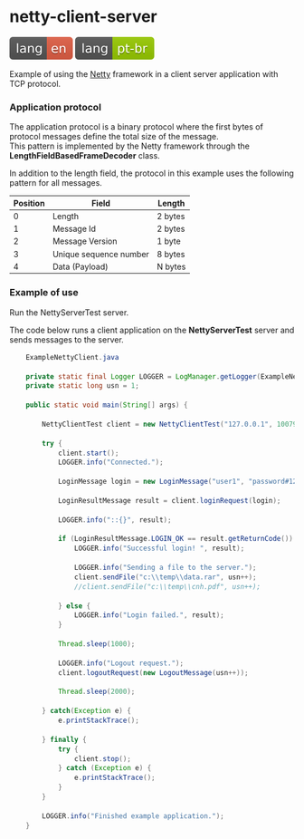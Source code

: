 # netty-client-server
[![en](https://github.com/renatocunha216/common/blob/main/images/lang-en.svg?raw=true)](https://github.com/renatocunha216/netty-client-server/blob/main/README.en.md)
[![pt-br](https://github.com/renatocunha216/common/blob/main/images/lang-pt-br.svg?raw=true)](https://github.com/renatocunha216/netty-client-server/blob/main/README.md)

Example of using the [Netty](https://netty.io/) framework in a client server application with TCP protocol.

### Application protocol

The application protocol is a binary protocol where the first bytes of protocol messages define the total size of the message.<br>
This pattern is implemented by the Netty framework through the **LengthFieldBasedFrameDecoder** class.<br>

In addition to the length field, the protocol in this example uses the following pattern for all messages.<br>

| Position | Field                    | Length                  |
|----------|--------------------------|-------------------------|
|  0       |  Length                  | 2 bytes                 |
|  1       |  Message Id              | 2 bytes                 |
|  2       |  Message Version         | 1 byte                  |
|  3       |  Unique sequence number  | 8 bytes                 |
|  4       |  Data (Payload)          | N bytes                 |


### Example of use

Run the NettyServerTest server.<br>

The code below runs a client application on the **NettyServerTest** server and sends messages to the server.

```java
    ExampleNettyClient.java
    
    private static final Logger LOGGER = LogManager.getLogger(ExampleNettyClient.class);
    private static long usn = 1;

    public static void main(String[] args) {

        NettyClientTest client = new NettyClientTest("127.0.0.1", 10079);

        try {
            client.start();
            LOGGER.info("Connected.");

            LoginMessage login = new LoginMessage("user1", "password#123", usn++);

            LoginResultMessage result = client.loginRequest(login);

            LOGGER.info("::{}", result);

            if (LoginResultMessage.LOGIN_OK == result.getReturnCode()) {
                LOGGER.info("Successful login! ", result);

                LOGGER.info("Sending a file to the server.");
                client.sendFile("c:\\temp\\data.rar", usn++);
                //client.sendFile("c:\\temp\\cnh.pdf", usn++);

            } else {
                LOGGER.info("Login failed.", result);
            }

            Thread.sleep(1000);

            LOGGER.info("Logout request.");
            client.logoutRequest(new LogoutMessage(usn++));

            Thread.sleep(2000);

        } catch(Exception e) {
            e.printStackTrace();

        } finally {
            try {
                client.stop();
            } catch (Exception e) {
                e.printStackTrace();
            }
        }

        LOGGER.info("Finished example application.");
    }
```
